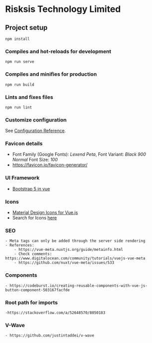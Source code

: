 # Risksis Technology Limited

## Project setup
```
npm install
```

### Compiles and hot-reloads for development
```
npm run serve
```

### Compiles and minifies for production
```
npm run build
```

### Lints and fixes files
```
npm run lint
```

### Customize configuration
See [Configuration Reference](https://cli.vuejs.org/config/).

### Favicon details
   - Font Family (Google Fonts): *Lexend Peta*, Font Variant: *Black 900 Normal* Font Size: *100*
   - https://favicon.io/favicon-generator/
### UI Framework
   - [Bootstrap 5 in vue](https://dev.to/tefoh/use-bootstrap-5-in-vue-correctly-2k2g)

### Icons
   - [Material Design Icons for Vue.js](https://github.com/therufa/mdi-vue)
   - Search for Icons [here](https://materialdesignicons.com/)

### SEO
    - Meta tags can only be added through the server side rendering
    - References:
        - https://vue-meta.nuxtjs.org/guide/metainfo.html
        - Check comments: https://www.digitalocean.com/community/tutorials/vuejs-vue-meta
        - https://github.com/nuxt/vue-meta/issues/533

### Components
    - https://codeburst.io/creating-reusable-components-with-vue-js-button-component-503167facfde

### Root path for imports
    -https://stackoverflow.com/a/52648570/8050183

### V-Wave
    - https://github.com/justintaddei/v-wave

